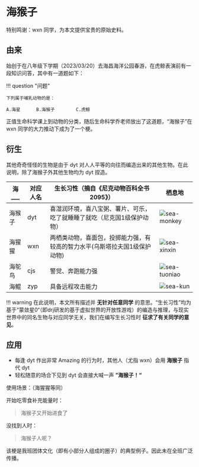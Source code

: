 # 海猴子

特别鸣谢：wxn 同学，为本文提供宝贵的原始史料。

## 由来

​始创于在八年级下学期（2023/03/20）去海昌海洋公园春游，在虎鲸表演前有一段知识问答，其中有一道题如下：

!!! question "问题"

    下列属于哺乳动物的是：

    A.海星      B.海猴子        C.虎鲸

正值生命科学课上到动物的分类，随后生命科学乔老师放出了这道题，“海猴子”在 wxn 同学的大力推动下成为了一个梗。

## 衍生

其他奇奇怪怪的生物是由于 dyt 对人人平等的向往而编造出来的其他生物。在此说明，除了海猴子外其他生物均为 dyt 捏造。

|海\_\_\_ | 对应人名 | 生长习性（摘自《尼克动物百科全书2095》） | 栖息地 |
|---          |   ---      |       ---   |     ---     |
| 海猴子 | dyt | 喜湿润环境，喜八宝粥、薯片、可乐，吃了就睡睡了就吃（尼克国1级保护动物） | ![sea-monkey](https://github.com/user-attachments/assets/afb8292d-f409-461c-824d-e5f305ada6cf)
| 海猩猩 | wxn | 两栖类动物，喜面包，投掷能力强，有较高的智力水平(乌斯塔拉夫国1级保护动物) |![sea-xinxin](https://github.com/user-attachments/assets/de05302c-1fa5-481e-8cff-871e446837cf)
 | 海鸵鸟 | cjs | 警觉、奔跑能力强 |![sea-tuoniao](https://github.com/user-attachments/assets/dec7c5d5-cd64-4f39-87e2-3ac9bbcd0e3d)
 | 海鲲 | zyp | 具备远程攻击能力 |![sea-kun](https://github.com/user-attachments/assets/59824c99-1338-4af1-aa35-c34282892a70)|

!!! warning
    在此说明，本文所有描述并 **无针对任意同学** 的意思。“生长习性”均为基于“蒙敛星0“（即drj研发的基于虚拟世界的开放性游戏）的编造与推理，与现实世界中的同名生物与对应同学无关，我们在编写生长习性时 **征求了有关同学的意见**。 

## 应用

- 每逢 dyt 作出非常 Amazing 的行为时，其他人（尤指 wxn）会用 **海猴子** 指代 dyt
- 轻松随意的场合下见到 dyt 会直接大喊一声 **”海猴子！“**

使用场景：（海猩猩等同）

开始吃零食补充能量时：

> 海猴子又开始进食了

没找到人时：

> 海猴子人呢？

该梗是我班团体文化（即有小部分人组成的圈子）的典型例子。因此未在全班广泛传播。

